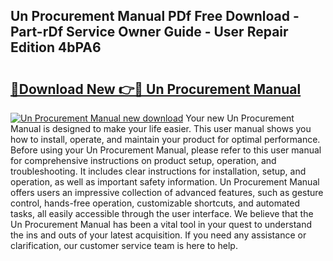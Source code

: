 ## Un Procurement Manual PDf Free Download - Part-rDf Service Owner Guide - User Repair Edition 4bPA6

# <h2><a href="http://bc39876.oget.top/?id=Un+Procurement+Manual">🔗Download New 👉🔴 Un Procurement Manual</a></h2>

[![Un Procurement Manual new download](https://i.imgur.com/5g1atiW.png)](http://bc39876.oget.top/?id=Un+Procurement+Manual)
Your new Un Procurement Manual is designed to make your life easier. This user manual shows you how to install, operate, and maintain your product for optimal performance. Before using your Un Procurement Manual, please refer to this user manual for comprehensive instructions on product setup, operation, and troubleshooting. It includes clear instructions for installation, setup, and operation, as well as important safety information. Un Procurement Manual offers users an impressive collection of advanced features, such as gesture control, hands-free operation, customizable shortcuts, and automated tasks, all easily accessible through the user interface. We believe that the Un Procurement Manual has been a vital tool in your quest to understand the ins and outs of your latest acquisition. If you need any assistance or clarification, our customer service team is here to help.

